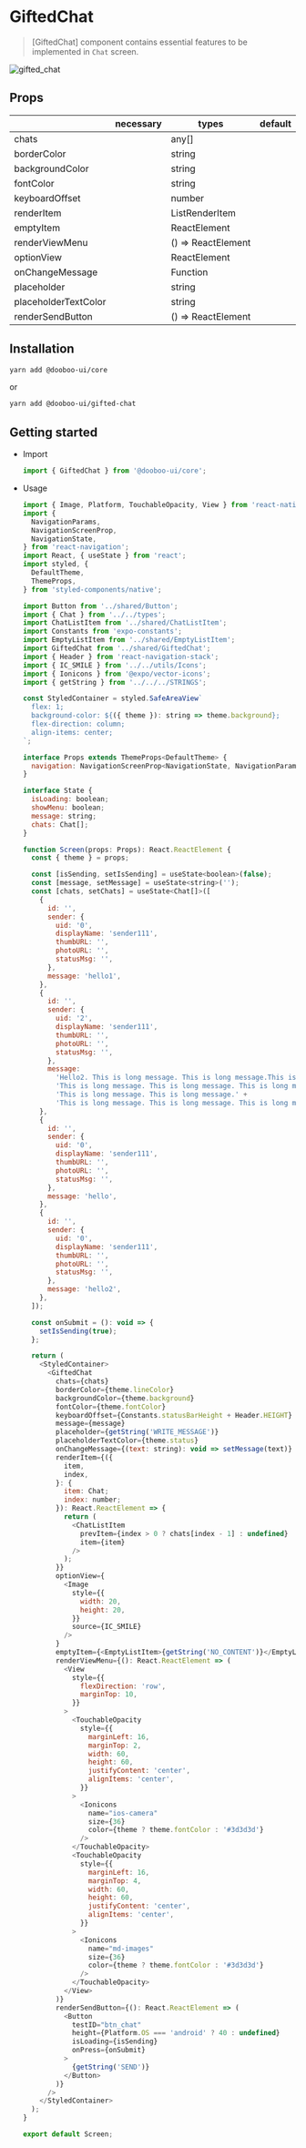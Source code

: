 # GiftedChat

> [GiftedChat] component contains essential features to be implemented in `Chat` screen.

![gifted_chat](https://user-images.githubusercontent.com/27461460/69912933-218ef400-1474-11ea-9e89-c634be770927.gif)


## Props

|                      | necessary | types               | default |
| -------------------- | --------- | ------------------- | ------- |
| chats                |           | any[]               |         |
| borderColor          |           | string              |         |
| backgroundColor      |           | string              |         |
| fontColor            |           | string              |         |
| keyboardOffset       |           | number              |         |
| renderItem           |           | ListRenderItem<any> |         |
| emptyItem            |           | ReactElement        |         |
| renderViewMenu       |           | () => ReactElement  |         |
| optionView           |           | ReactElement        |         |
| onChangeMessage      |           | Function            |         |
| placeholder          |           | string              |         |
| placeholderTextColor |           | string              |         |
| renderSendButton     |           | () => ReactElement  |         |

## Installation

```sh
yarn add @dooboo-ui/core
```

or

```sh
yarn add @dooboo-ui/gifted-chat
```

## Getting started

- Import

  ```javascript
  import { GiftedChat } from '@dooboo-ui/core';
  ```

- Usage

  ```javascript
  import { Image, Platform, TouchableOpacity, View } from 'react-native';
  import {
    NavigationParams,
    NavigationScreenProp,
    NavigationState,
  } from 'react-navigation';
  import React, { useState } from 'react';
  import styled, {
    DefaultTheme,
    ThemeProps,
  } from 'styled-components/native';

  import Button from '../shared/Button';
  import { Chat } from '../../types';
  import ChatListItem from '../shared/ChatListItem';
  import Constants from 'expo-constants';
  import EmptyListItem from '../shared/EmptyListItem';
  import GiftedChat from '../shared/GiftedChat';
  import { Header } from 'react-navigation-stack';
  import { IC_SMILE } from '../../utils/Icons';
  import { Ionicons } from '@expo/vector-icons';
  import { getString } from '../../../STRINGS';

  const StyledContainer = styled.SafeAreaView`
    flex: 1;
    background-color: ${({ theme }): string => theme.background};
    flex-direction: column;
    align-items: center;
  `;

  interface Props extends ThemeProps<DefaultTheme> {
    navigation: NavigationScreenProp<NavigationState, NavigationParams>;
  }

  interface State {
    isLoading: boolean;
    showMenu: boolean;
    message: string;
    chats: Chat[];
  }

  function Screen(props: Props): React.ReactElement {
    const { theme } = props;

    const [isSending, setIsSending] = useState<boolean>(false);
    const [message, setMessage] = useState<string>('');
    const [chats, setChats] = useState<Chat[]>([
      {
        id: '',
        sender: {
          uid: '0',
          displayName: 'sender111',
          thumbURL: '',
          photoURL: '',
          statusMsg: '',
        },
        message: 'hello1',
      },
      {
        id: '',
        sender: {
          uid: '2',
          displayName: 'sender111',
          thumbURL: '',
          photoURL: '',
          statusMsg: '',
        },
        message:
          'Hello2. This is long message. This is long message.This is long message.' +
          'This is long message. This is long message. This is long message.' +
          'This is long message. This is long message.' +
          'This is long message. This is long message. This is long message.',
      },
      {
        id: '',
        sender: {
          uid: '0',
          displayName: 'sender111',
          thumbURL: '',
          photoURL: '',
          statusMsg: '',
        },
        message: 'hello',
      },
      {
        id: '',
        sender: {
          uid: '0',
          displayName: 'sender111',
          thumbURL: '',
          photoURL: '',
          statusMsg: '',
        },
        message: 'hello2',
      },
    ]);

    const onSubmit = (): void => {
      setIsSending(true);
    };

    return (
      <StyledContainer>
        <GiftedChat
          chats={chats}
          borderColor={theme.lineColor}
          backgroundColor={theme.background}
          fontColor={theme.fontColor}
          keyboardOffset={Constants.statusBarHeight + Header.HEIGHT}
          message={message}
          placeholder={getString('WRITE_MESSAGE')}
          placeholderTextColor={theme.status}
          onChangeMessage={(text: string): void => setMessage(text)}
          renderItem={({
            item,
            index,
          }: {
            item: Chat;
            index: number;
          }): React.ReactElement => {
            return (
              <ChatListItem
                prevItem={index > 0 ? chats[index - 1] : undefined}
                item={item}
              />
            );
          }}
          optionView={
            <Image
              style={{
                width: 20,
                height: 20,
              }}
              source={IC_SMILE}
            />
          }
          emptyItem={<EmptyListItem>{getString('NO_CONTENT')}</EmptyListItem>}
          renderViewMenu={(): React.ReactElement => (
            <View
              style={{
                flexDirection: 'row',
                marginTop: 10,
              }}
            >
              <TouchableOpacity
                style={{
                  marginLeft: 16,
                  marginTop: 2,
                  width: 60,
                  height: 60,
                  justifyContent: 'center',
                  alignItems: 'center',
                }}
              >
                <Ionicons
                  name="ios-camera"
                  size={36}
                  color={theme ? theme.fontColor : '#3d3d3d'}
                />
              </TouchableOpacity>
              <TouchableOpacity
                style={{
                  marginLeft: 16,
                  marginTop: 4,
                  width: 60,
                  height: 60,
                  justifyContent: 'center',
                  alignItems: 'center',
                }}
              >
                <Ionicons
                  name="md-images"
                  size={36}
                  color={theme ? theme.fontColor : '#3d3d3d'}
                />
              </TouchableOpacity>
            </View>
          )}
          renderSendButton={(): React.ReactElement => (
            <Button
              testID="btn_chat"
              height={Platform.OS === 'android' ? 40 : undefined}
              isLoading={isSending}
              onPress={onSubmit}
            >
              {getString('SEND')}
            </Button>
          )}
        />
      </StyledContainer>
    );
  }

  export default Screen;

  ```
